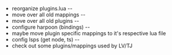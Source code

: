 - reorganize plugins.lua --
- move over all old mappings --
- move over all old plugins --
- configure harpoon (bindings) --
- maybe move plugin specific mappings to it's respective lua file
- config lsps (get node, ts) --
- check out some plugins/mappings used by LV/TJ
